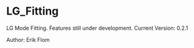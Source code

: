 # LG_Fitting
LG Mode Fitting. Features still under development. Current Version: 0.2.1

Author: Erik Flom
